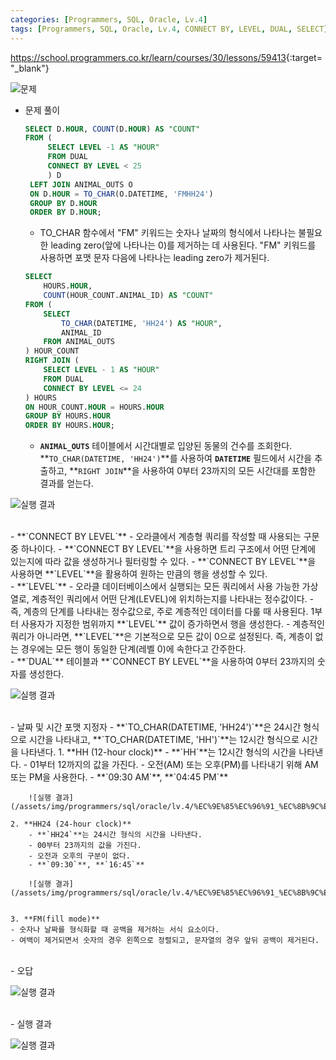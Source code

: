 ```yaml
---
categories: [Programmers, SQL, Oracle, Lv.4]
tags: [Programmers, SQL, Oracle, Lv.4, CONNECT BY, LEVEL, DUAL, SELECT] 
---
```


<https://school.programmers.co.kr/learn/courses/30/lessons/59413>{:target="_blank"}

![문제](/assets/img/programmers/sql/oracle/lv.4/%EC%9E%85%EC%96%91_%EC%8B%9C%EA%B0%81_%EA%B5%AC%ED%95%98%EA%B8%B0(2)_1.png)

- 문제 풀이
    
    ```sql
    SELECT D.HOUR, COUNT(D.HOUR) AS "COUNT"
    FROM (
         SELECT LEVEL -1 AS "HOUR"
         FROM DUAL
         CONNECT BY LEVEL < 25
         ) D
     LEFT JOIN ANIMAL_OUTS O
     ON D.HOUR = TO_CHAR(O.DATETIME, 'FMHH24')
     GROUP BY D.HOUR
     ORDER BY D.HOUR;
    ```
    
    - TO_CHAR 함수에서 "FM" 키워드는 숫자나 날짜의 형식에서 나타나는 불필요한 leading zero(앞에 나타나는 0)를 제거하는 데 사용된다. "FM" 키워드를 사용하면 포맷 문자 다음에 나타나는 leading zero가 제거된다.
    
    ```sql
    SELECT 
        HOURS.HOUR,
        COUNT(HOUR_COUNT.ANIMAL_ID) AS "COUNT"
    FROM (
        SELECT 
            TO_CHAR(DATETIME, 'HH24') AS "HOUR",
            ANIMAL_ID
        FROM ANIMAL_OUTS
    ) HOUR_COUNT
    RIGHT JOIN (
        SELECT LEVEL - 1 AS "HOUR"
        FROM DUAL
        CONNECT BY LEVEL <= 24
    ) HOURS
    ON HOUR_COUNT.HOUR = HOURS.HOUR
    GROUP BY HOURS.HOUR
    ORDER BY HOURS.HOUR;
    ```
    
    - **`ANIMAL_OUTS`** 테이블에서 시간대별로 입양된 동물의 건수를 조회한다. **`TO_CHAR(DATETIME, 'HH24')`**를 사용하여 **`DATETIME`** 필드에서 시간을 추출하고, **`RIGHT JOIN`**을 사용하여 0부터 23까지의 모든 시간대를 포함한 결과를 얻는다.

![실행 결과](/assets/img/programmers/sql/oracle/lv.4/%EC%9E%85%EC%96%91_%EC%8B%9C%EA%B0%81_%EA%B5%AC%ED%95%98%EA%B8%B0(2)_2.png)


<br>
- **`CONNECT BY LEVEL`**
    - 오라클에서 계층형 쿼리를 작성할 때 사용되는 구문 중 하나이다.
    - **`CONNECT BY LEVEL`**을 사용하면 트리 구조에서 어떤 단계에 있는지에 따라 값을 생성하거나 필터링할 수 있다.
    - **`CONNECT BY LEVEL`**을 사용하면 **`LEVEL`**을 활용하여 원하는 만큼의 행을 생성할 수 있다.


<br>
- **`LEVEL`**
    - 오라클 데이터베이스에서 실행되는 모든 쿼리에서 사용 가능한 가상 열로, 계층적인 쿼리에서 어떤 단계(LEVEL)에 위치하는지를 나타내는 정수값이다.
    - 즉, 계층의 단계를 나타내는 정수값으로, 주로 계층적인 데이터를 다룰 때 사용된다. 1부터 사용자가 지정한 범위까지 **`LEVEL`** 값이 증가하면서 행을 생성한다.
    - 계층적인 쿼리가 아니라면, **`LEVEL`**은 기본적으로 모든 값이 0으로 설정된다. 즉, 계층이 없는 경우에는 모든 행이 동일한 단계(레벨 0)에 속한다고 간주한다.


<br>
- **`DUAL`** 테이블과 **`CONNECT BY LEVEL`**을 사용하여 0부터 23까지의 숫자를 생성한다.

![실행 결과](/assets/img/programmers/sql/oracle/lv.4/%EC%9E%85%EC%96%91_%EC%8B%9C%EA%B0%81_%EA%B5%AC%ED%95%98%EA%B8%B0(2)_3.png)


<br>
- 날짜 및 시간 포맷 지정자
    - **`TO_CHAR(DATETIME, 'HH24')`**은 24시간 형식으로 시간을 나타내고, **`TO_CHAR(DATETIME, 'HH')`**는 12시간 형식으로 시간을 나타낸다.
    1. **HH (12-hour clock)**
        - **`HH`**는 12시간 형식의 시간을 나타낸다.
        - 01부터 12까지의 값을 가진다.
        - 오전(AM) 또는 오후(PM)를 나타내기 위해 AM 또는 PM을 사용한다.
        - **`09:30 AM`**, **`04:45 PM`**
        
        ![실행 결과](/assets/img/programmers/sql/oracle/lv.4/%EC%9E%85%EC%96%91_%EC%8B%9C%EA%B0%81_%EA%B5%AC%ED%95%98%EA%B8%B0(2)_4.png)
        
    2. **HH24 (24-hour clock)**
        - **`HH24`**는 24시간 형식의 시간을 나타낸다.
        - 00부터 23까지의 값을 가진다.
        - 오전과 오후의 구분이 없다.
        - **`09:30`**, **`16:45`**
        
        ![실행 결과](/assets/img/programmers/sql/oracle/lv.4/%EC%9E%85%EC%96%91_%EC%8B%9C%EA%B0%81_%EA%B5%AC%ED%95%98%EA%B8%B0(2)_5.png)
        
    
    3. **FM(fill mode)**
    - 숫자나 날짜를 형식화할 때 공백을 제거하는 서식 요소이다.
    - 여백이 제거되면서 숫자의 경우 왼쪽으로 정렬되고, 문자열의 경우 앞뒤 공백이 제거된다.


<br>
- 오답

![실행 결과](/assets/img/programmers/sql/oracle/lv.4/%EC%9E%85%EC%96%91_%EC%8B%9C%EA%B0%81_%EA%B5%AC%ED%95%98%EA%B8%B0(2)_6.png)


<br>
- 실행 결과

![실행 결과](/assets/img/programmers/sql/oracle/lv.4/%EC%9E%85%EC%96%91_%EC%8B%9C%EA%B0%81_%EA%B5%AC%ED%95%98%EA%B8%B0(2)_7.png)
